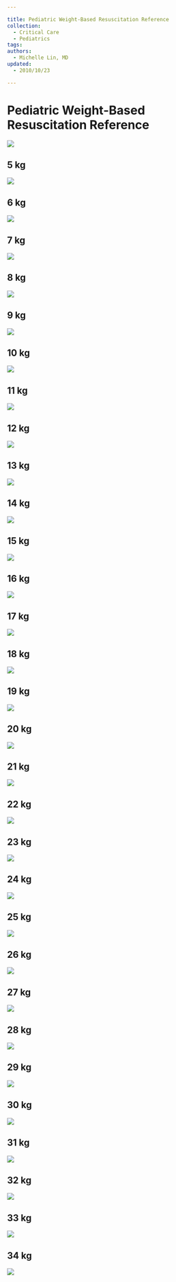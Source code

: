 ```yaml
---

title: Pediatric Weight-Based Resuscitation Reference
collection:
  - Critical Care
  - Pediatrics
tags:
authors:
  - Michelle Lin, MD
updated:
  - 2010/10/23

---
```


# Pediatric Weight-Based Resuscitation Reference

![](https://d2p53dh3qxfm0x.cloudfront.net/uploads/img/1jx/5/m/db62b567-bfe9-5243-8cb3-f4162fa6f358/640.png)

## 5 kg

![](https://d2p53dh3qxfm0x.cloudfront.net/uploads/img/1jx/5/m/e9dcd990-eb8c-5a66-b865-eaac8ff72cbd/640.png)

## 6 kg

![](https://d2p53dh3qxfm0x.cloudfront.net/uploads/img/1jx/5/m/16409aab-5992-5f86-92cd-4e4eed72b2bb/640.png)

## 7 kg

![](https://d2p53dh3qxfm0x.cloudfront.net/uploads/img/1jx/5/m/6986169d-8c40-5497-956b-a64a1a96b0f0/640.png)

## 8 kg

![](https://d2p53dh3qxfm0x.cloudfront.net/uploads/img/1jx/5/m/c283f1a5-cde7-5cd7-bcfa-b02dadcebd16/640.png)

## 9 kg

![](https://d2p53dh3qxfm0x.cloudfront.net/uploads/img/1jx/5/m/b4a7dc68-4804-56dc-82bc-5ac33f1ecdb3/640.png)

## 10 kg

![](https://d2p53dh3qxfm0x.cloudfront.net/uploads/img/1jx/5/m/dd9f2ae3-3380-529e-b9ba-123f4a71e47f/640.png)

## 11 kg

![](https://d2p53dh3qxfm0x.cloudfront.net/uploads/img/1jx/5/m/9007ab75-ca52-5f4b-8a6c-01caeaba361e/640.png)

## 12 kg

![](https://d2p53dh3qxfm0x.cloudfront.net/uploads/img/1jx/5/m/b2f02c11-ccea-56fb-a824-9122a2a90641/640.png)

## 13 kg

![](https://d2p53dh3qxfm0x.cloudfront.net/uploads/img/1jx/5/m/18c28965-4412-51d7-8977-9bb12cd98031/640.png)

## 14 kg

![](https://d2p53dh3qxfm0x.cloudfront.net/uploads/img/1jx/5/m/3293c331-3a53-5d0a-ad60-bd4ca791f754/640.png)

## 15 kg

![](https://d2p53dh3qxfm0x.cloudfront.net/uploads/img/1jx/5/m/b837fd40-a37b-58b1-a1f5-5df2f40ad1a2/640.png)

## 16 kg

![](https://d2p53dh3qxfm0x.cloudfront.net/uploads/img/1jx/5/m/86f34011-2da3-5aca-a99d-f3dde60f88e3/640.png)

## 17 kg

![](https://d2p53dh3qxfm0x.cloudfront.net/uploads/img/1jx/5/m/6736a46e-eb78-5974-a3ee-97cc015a8240/640.png)

## 18 kg

![](https://d2p53dh3qxfm0x.cloudfront.net/uploads/img/1jx/5/m/789b7885-93b3-594d-8d2e-05a45f0fc3f1/640.png)

## 19 kg

![](https://d2p53dh3qxfm0x.cloudfront.net/uploads/img/1jx/5/m/f2fa77bc-337c-513b-8cbf-8ce834e753c2/640.png)

## 20 kg

![](https://d2p53dh3qxfm0x.cloudfront.net/uploads/img/1jx/5/m/cbe4a139-299b-53eb-a462-8fd82f0740bd/640.png)

## 21 kg

![](https://d2p53dh3qxfm0x.cloudfront.net/uploads/img/1jx/5/m/6a924a74-0c1d-502f-a46f-358595285b60/640.png)

## 22 kg

![](https://d2p53dh3qxfm0x.cloudfront.net/uploads/img/1jx/5/m/9b76be1d-0ed2-5333-8e82-365bbe71020e/640.png)

## 23 kg

![](https://d2p53dh3qxfm0x.cloudfront.net/uploads/img/1jx/5/m/bccc18be-6e74-56c8-a337-4b1cf48e69be/640.png)

## 24 kg

![](https://d2p53dh3qxfm0x.cloudfront.net/uploads/img/1jx/5/m/425dac24-b6e6-59d6-917c-16d1b60fc797/640.png)

## 25 kg

![](https://d2p53dh3qxfm0x.cloudfront.net/uploads/img/1jx/5/m/962b6f05-1194-5af0-86d2-d271bf16246c/640.png)

## 26 kg

![](https://d2p53dh3qxfm0x.cloudfront.net/uploads/img/1jx/5/m/111f3c26-98c3-5251-a29d-12879a8586e8/640.png)

## 27 kg

![](https://d2p53dh3qxfm0x.cloudfront.net/uploads/img/1jx/5/m/06e25474-b49b-5ca1-8be6-02351d572839/640.png)

## 28 kg

![](https://d2p53dh3qxfm0x.cloudfront.net/uploads/img/1jx/5/m/21c67a77-3bbe-5094-8942-5a492bd91349/640.png)

## 29 kg

![](https://d2p53dh3qxfm0x.cloudfront.net/uploads/img/1jx/5/m/b5ebda89-01c8-5e5f-87a8-0b4349987d8e/640.png)

## 30 kg

![](https://d2p53dh3qxfm0x.cloudfront.net/uploads/img/1jx/5/m/dad96e22-2392-5310-a81c-cd4993bc9661/640.png)

## 31 kg

![](https://d2p53dh3qxfm0x.cloudfront.net/uploads/img/1jx/5/m/9d1db4c0-70be-508e-a3eb-8290689972ea/640.png)

## 32 kg

![](https://d2p53dh3qxfm0x.cloudfront.net/uploads/img/1jx/5/m/2a14666e-156e-583e-9fa7-b6476953ec27/640.png)

## 33 kg

![](https://d2p53dh3qxfm0x.cloudfront.net/uploads/img/1jx/5/m/6f42d4ab-fb98-520d-9c98-e39d4888c5b6/640.png)

## 34 kg

![](https://d2p53dh3qxfm0x.cloudfront.net/uploads/img/1jx/5/m/b82c2d31-15be-5161-b6d8-553e0b9c3157/640.png)
